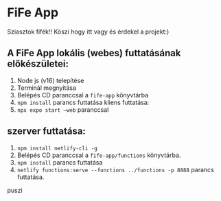 # FiFe App

Sziasztok fifék!!
Köszi hogy itt vagy és érdekel a projekt:)

## A FiFe App lokális (webes) futtatásának előkészületei:
1.	Node js (v16) telepítése
2.	Terminál megnyitása
3.	Belépés CD paranccsal a `fife-app` könyvtárba
4.	`npm install` parancs futtatása
kliens futtatása: 
1.	`npx expo start –web` paranccsal
## szerver futtatása: 
1.	`npm install netlify-cli -g`
2.	Belépés CD paranccsal a `fife-app/functions` könyvtárba.
3.	`npm install` parancs futtatása
4.	`netlify functions:serve --functions ../functions -p 8888` parancs futtatása.

puszi
